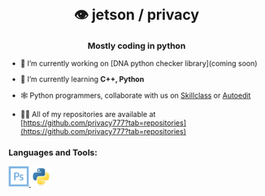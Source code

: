 <h1 align="center">👁 jetson / privacy</h1>
<h3 align="center">Mostly coding in python</h3>

- 🔭 I’m currently working on [DNA python checker library](coming soon)

- 🌱 I’m currently learning **C++, Python**

- 🕸 Python programmers, collaborate with us on [Skillclass](https://github.com/privacy777?tab=repositories) or [Autoedit](https://github.com/privacy777/autoedit)

- 👨‍💻 All of my repositories are available at [https://github.com/privacy777?tab=repositories](https://github.com/privacy777?tab=repositories)

<p align="left">
</p>

<h3 align="left">Languages and Tools:</h3>
<p align="left"> <a href="https://www.photoshop.com/en" target="_blank" rel="noreferrer"> <img src="https://raw.githubusercontent.com/devicons/devicon/master/icons/photoshop/photoshop-line.svg" alt="photoshop" width="40" height="40"/> </a> <a href="https://www.python.org" target="_blank" rel="noreferrer"> <img src="https://raw.githubusercontent.com/devicons/devicon/master/icons/python/python-original.svg" alt="python" width="40" height="40"/> </a> </p>

